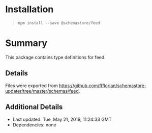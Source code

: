 # Installation
> `npm install --save @schemastore/feed`

# Summary
This package contains type definitions for feed.

## Details
Files were exported from https://github.com/ffflorian/schemastore-updater/tree/master/schemas/feed.

## Additional Details
* Last updated: Tue, May 21, 2019, 11:24:33 GMT
* Dependencies: none
